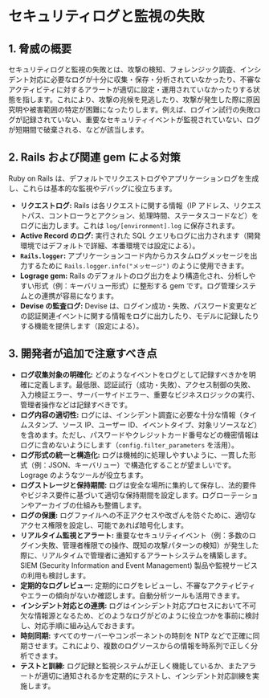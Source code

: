 # セキュリティログと監視の失敗

## 1. 脅威の概要

セキュリティログと監視の失敗とは、攻撃の検知、フォレンジック調査、インシデント対応に必要なログが十分に収集・保存・分析されていなかったり、不審なアクティビティに対するアラートが適切に設定・運用されていなかったりする状態を指します。これにより、攻撃の兆候を見逃したり、攻撃が発生した際に原因究明や被害範囲の特定が困難になったりします。例えば、ログイン試行の失敗ログが記録されていない、重要なセキュリティイベントが監視されていない、ログが短期間で破棄される、などが該当します。

## 2. Rails および関連 gem による対策

Ruby on Rails は、デフォルトでリクエストログやアプリケーションログを生成し、これらは基本的な監視やデバッグに役立ちます。

- **リクエストログ:** Rails は各リクエストに関する情報（IP アドレス、リクエストパス、コントローラとアクション、処理時間、ステータスコードなど）をログに出力します。これは `log/[environment].log` に保存されます。
- **Active Record のログ:** 実行された SQL クエリもログに出力されます（開発環境ではデフォルトで詳細、本番環境では設定による）。
- **`Rails.logger`:** アプリケーションコード内からカスタムログメッセージを出力するために `Rails.logger.info("メッセージ")` のように使用できます。
- **Lograge gem:** Rails のデフォルトのログ出力をより構造化され、分析しやすい形式（例：キーバリュー形式）に整形する gem です。ログ管理システムとの連携が容易になります。
- **Devise の監査ログ:** Devise は、ログイン成功・失敗、パスワード変更などの認証関連イベントに関する情報をログに出力したり、モデルに記録したりする機能を提供します（設定による）。

## 3. 開発者が追加で注意すべき点

- **ログ収集対象の明確化:** どのようなイベントをログとして記録すべきかを明確に定義します。最低限、認証試行（成功・失敗）、アクセス制御の失敗、入力検証エラー、サーバーサイドエラー、重要なビジネスロジックの実行、管理者操作などは記録すべきです。
- **ログ内容の適切性:** ログには、インシデント調査に必要な十分な情報（タイムスタンプ、ソース IP、ユーザー ID、イベントタイプ、対象リソースなど）を含めます。ただし、パスワードやクレジットカード番号などの機密情報はログに含めないようにします（`config.filter_parameters` を活用）。
- **ログ形式の統一と構造化:** ログは機械的に処理しやすいように、一貫した形式（例：JSON、キーバリュー）で構造化することが望ましいです。Lograge のようなツールが役立ちます。
- **ログストレージと保持期間:** ログは安全な場所に集約して保存し、法的要件やビジネス要件に基づいて適切な保持期間を設定します。ログローテーションやアーカイブの仕組みも整備します。
- **ログの保護:** ログファイルへの不正アクセスや改ざんを防ぐために、適切なアクセス権限を設定し、可能であれば暗号化します。
- **リアルタイム監視とアラート:** 重要なセキュリティイベント（例：多数のログイン失敗、管理者権限での操作、既知の攻撃パターンの検知）が発生した際に、リアルタイムで管理者に通知するアラートシステムを構築します。SIEM (Security Information and Event Management) 製品や監視サービスの利用も検討します。
- **定期的なログレビュー:** 定期的にログをレビューし、不審なアクティビティやエラーの傾向がないか確認します。自動分析ツールも活用できます。
- **インシデント対応との連携:** ログはインシデント対応プロセスにおいて不可欠な情報源となるため、どのようなログがどのように役立つかを事前に検討し、対応手順に組み込んでおきます。
- **時刻同期:** すべてのサーバーやコンポーネントの時刻を NTP などで正確に同期させます。これにより、複数のログソースからの情報を時系列で正しく分析できます。
- **テストと訓練:** ログ記録と監視システムが正しく機能しているか、またアラートが適切に通知されるかを定期的にテストし、インシデント対応訓練を実施します。
